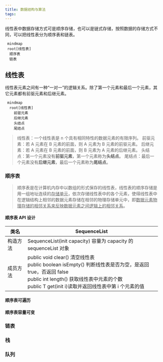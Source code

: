 ```yaml
---
title: 数据结构与算法
tags:
---
```


线性表中数据存储方式可是顺序存储，也可以是链式存储，按照数据的存储方式不同，可以把线性表分为顺序表和链表。
```mermaid
 mindmap
 root[线性表]
  顺序表
  链表
```

## 线性表
线性表元素之间有一种“一对一”的逻辑关系。除了第一个元素和最后一个元素，其它元素都有前驱元素和后继元素。

```mermaid
 mindmap
  root[线性表]
    前驱元素
    后继元素
    头结点
    尾结点
```
> <span class='custom-box custom-box-939'>线性表：</span>一个线性表是 n 个具有相同特性的数据元素的有限序列。
  <span class='custom-box custom-box-939'>前驱元素：</span>若 A 元素在 B 元素的前面，则 A 元素为 B 元素的前驱元素。
  <span class='custom-box custom-box-939'>后继元素：</span>若 A 元素在 B 元素的前面，则 B 元素为 A 元素的后继元素。
  <span class='custom-box custom-box-939'>头结点：</span>第一个元素没有**前驱元素**，第一个元素称为**头结点**。
  <span class='custom-box custom-box-939'>尾结点：</span>最后一个元素没有**后继元素**，最后一个元素称为**尾结点**。

### 顺序表
> 顺序表是在计算机内存中<span class='custom-box custom-box-393'>以数组的形式保存的线性表</span>，线性表的顺序存储是用一组地址连续的<u>存储单元</u>，依次存储线性表中的各个元素，使得线性表中在逻辑结构上相邻的数据元素存储在相邻的物理存储单元中，即<u>数据元素物理存储的相邻关系来反映数据元素之间逻辑上的相邻关系</u>。

#### 顺序表 API 设计
|类名|SequenceList<t>|
|--|--|
|构造方法|SequenceList(init capacity) 容量为 capacity 的 sequenceList 对象|
|成员方法|public void clear() 清空线性表<br/>public boolean isEmpty() 判断线性表是否为空，是返回 true，否返回 false<br/>public int length() 获取线性表中元素的个数<br/>public T get(init i)读取并返回线性表中第 i 个元素的值|
#### 顺序表可遍历
#### 顺序表容量可变

### 链表
### 栈
### 队列